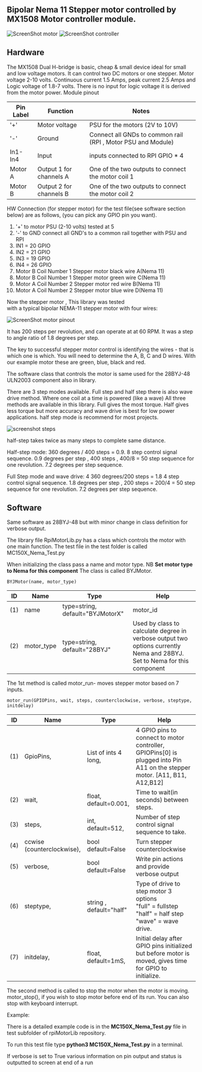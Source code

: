 Bipolar Nema 11 Stepper motor controlled by MX1508 Motor controller module.
---------------------------------------

![ScreenShot motor](https://raw.githubusercontent.com/gavinlyonsrepo/RpiMotorLib/master/extra/images/nema11.jpg)
![ScreenShot controller](https://github.com/gavinlyonsrepo/RpiMotorLib/blob/master/extra/images/MX15083.jpg)


Hardware
------------------------------------

The MX1508 Dual H-bridge is basic, cheap & small device ideal for small and low voltage motors.
It can control two DC motors or one stepper. Motor voltage 2-10 volts. Continuous current 1.5 Amps, peak current 2.5 Amps
and Logic voltage of 1.8-7 volts. There is no input for logic voltage it is derived from the motor power.
Module pinout


| Pin Label | Function | Notes|
| ------ | ------ | ------ |
| '+' | Motor voltage | PSU for the motors (2V to 10V) |
| '-' |Ground | Connect all GNDs to common rail (RPI , Motor PSU and Module) |
| In1-In4 |Input |inputs  connected to RPI GPIO * 4 |
| Motor A | Output 1 for channels A| One of the two outputs to connect the motor coil 1|
| Motor B | Output 2 for channels B| One of the two outputs to connect the motor coil 2 |

HW Connection (for stepper motor) for the test file(see software section below) are as follows,
(you can pick any GPIO pin you want).


1. '+' to motor PSU (2-10 volts) tested at 5
2. '-' to GND connect all GND's to a common rail together with PSU and RPI
3. IN1 = 20 GPIO
4. IN2 = 21 GPIO
5. IN3 = 19 GPIO
6. IN4 = 26 GPIO
7. Motor B Coil Number 1 Stepper motor  black wire A(Nema 11)
8. Motor B Coil Number 1 Stepper motor  green wire C(Nema 11)
9. Motor A Coil Number 2 Stepper motor  red wire B(Nema 11)
10. Motor A Coil Number 2 Stepper motor  blue wire D(Nema 11)


Now the stepper motor , This library was tested  
with a typical bipolar NEMA-11 stepper motor with four wires:

![ScreenShot motor pinout ](https://raw.githubusercontent.com/gavinlyonsrepo/RpiMotorLib/master/extra/images/nema11pinout.jpg)

It has 200 steps per revolution, and can operate at at 60 RPM. 
It was a step to angle ratio of 1.8 degrees per step. 

The key to successful stepper motor control is identifying the wires - 
that is which one is which. You will need to determine 
the A, B, C and D wires. 
With our example motor these are green, blue, black and red.  

The software class that controls the motor is same used for the
28BYJ-48 ULN2003 component also in library.

There are 3 step modes available.
Full step and half step there is also wave drive method.
Where one coil at a time is powered (like a wave) 
All three methods are available in this library.
Full gives the most torque. Half gives less torque but more accuracy 
and wave drive is best for low power applications. half step mode is recommend 
for most projects.

![screenshot steps](https://raw.githubusercontent.com/gavinlyonsrepo/RpiMotorLib/master/extra/images/figure3.jpg)

half-step takes twice as many steps to complete same distance.

Half-step mode: 
360 degrees / 400 steps = 0.9.
8 step control signal sequence.
0.9 degrees per step , 400 steps , 400/8 = 50 step sequence for one revolution.
7.2 degrees per step sequence.

Full Step mode and wave drive: 4
360 degrees/200 steps = 1.8
4 step control signal sequence.
1.8 degrees per step , 200 steps = 200/4 = 50 step sequence for one revolution.
7.2 degrees per step sequence.


Software
--------------------------------------------

Same software as 28BYJ-48  but with 
minor change in class definition for verbose output.

The library file RpiMotorLib.py has a class which controls the motor with one 
main function. The test file in the test folder is called MC150X_Nema_Test.py

When initializing the class pass a name and motor type.
NB **Set motor type to Nema for this component** 
The class is called BYJMotor.

`BYJMotor(name, motor_type)`

| ID  | Name   | Type   | Help | 
|-----|---------|----------|----------|
| (1) | name   | type=string, default="BYJMotorX" | motor_id    |
| (2) | motor_type | type=string, default="28BYJ"     | Used by class to calculate degree in verbose output two options currently Nema and 28BYJ. Set to Nema for this component |

The 1st method  is called motor_run- moves stepper motor based on 7 inputs.

`motor_run(GPIOPins, wait, steps, counterclockwise, verbose, steptype, initdelay)`

| ID  | Name  | Type | Help |
|-----|------|-------|------|
| (1) | GpioPins,                  | List of ints 4 long,         | 4 GPIO pins to connect to motor controller,  GPIOPins[0] is plugged into Pin A11 on the stepper motor. [A11, B11, A12,B12]  |
| (2) | wait,                      | float, default=0.001,        | Time to wait(in seconds) between steps.                       |
| (3) | steps,                     | int, default=512,            | Number of step control signal sequence to take.                 |
| (4) | ccwise (counterclockwise), | bool default=False           | Turn stepper counterclockwise                       |
| (5) | verbose,                   | bool default=False | Write pin actions and provide verbose output                   |
| (6) | steptype,                  | string , default="half"        | Type of drive to step motor 3 options <br> "full" = fullstep <br> "half" = half step <br> "wave" = wave drive.         |
| (7) | initdelay,                 | float, default=1mS,          | Initial delay after GPIO pins initialized but before motor is moved, gives time for GPIO to initialize.                 |


The second method is called to stop the motor when the motor is moving.
motor_stop(), if you wish to stop motor before end of its run. You can also stop with keyboard interrupt.

Example: 

There is a detailed example code is in the **MC150X_Nema_Test.py** file in test subfolder of  rpiMotorLib repository. 

To run this test file type **python3 MC150X_Nema_Test.py** in a terminal.

If verbose is set to True various information on pin output and status is outputted to screen at end of a run


